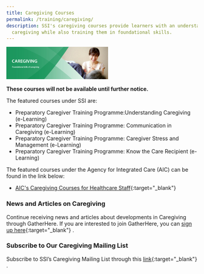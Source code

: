 ```yaml
---
title: Caregiving Courses
permalink: /training/caregiving/
description: SSI's caregiving courses provide learners with an understanding of
  caregiving while also training them in foundational skills.
---
```

![Social Service Institute (SSI) Singapore - Caregiver Training Courses](/images/training/caregiving_SSI_header-banner-757-x-239px9.jpg) 

**These courses will not be available until further notice.**

The featured courses under SSI are:   

-   Preparatory Caregiver Training Programme:Understanding Caregiving   (e-Learning)
-   Preparatory Caregiver Training Programme: Communication in Caregiving (e-Learning) 
-   Preparatory Caregiver Training Programme: Caregiver Stress and Management (e-Learning)
-   Preparatory Caregiver Training Programme: Know the Care Recipient  (e-Learning)

The featured courses under the Agency for Integrated Care (AIC) can be found in the link below:

-   [AIC's Caregiving Courses for Healthcare Staff](https://partners.aic.sg/other-training-programmes){:target="_blank"}   

### News and Articles on Caregiving   

Continue receiving news and articles about developments in Caregiving through GatherHere. If you are interested to join GatherHere, you can [sign up here](https://go.gov.sg/gh-signup){:target="_blank"} .

### Subscribe to Our Caregiving Mailing List   

Subscribe to SSI’s Caregiving Mailing List through this [link](https://form.gov.sg/#!/62062a0f8cb95c001235e55d){:target="_blank"} .